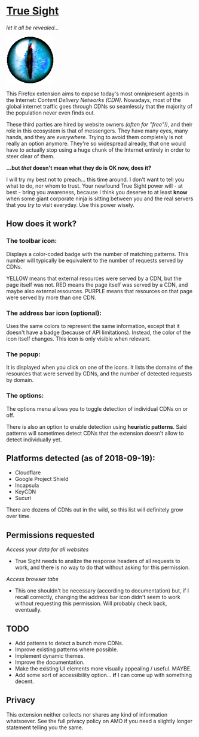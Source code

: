 [**True Sight**][1]
====================

*let it all be revealed...*

[![badass cat iris](stuff/eye.gif)](https://addons.mozilla.org/en-US/firefox/addon/detect-cloudflare-plus/)

This Firefox extension aims to expose today's most omnipresent agents in the Internet: *Content Delivery Networks (CDN)*. Nowadays, most of the global internet traffic goes through CDNs so seamlessly that the majority of the population never even finds out.

These third parties are hired by website owners *(often for "free"!)*, and their role in this ecosystem is that of messengers. They have many eyes, many hands, and they are *everywhere*. Trying to avoid them completely is not really an option anymore. They're so widespread already, that one would have to actually stop using a huge chunk of the Internet entirely in order to steer clear of them.

**...but *that* doesn't mean what they do is OK now, does it?**

I will try my best not to preach... this time around. I don't want to tell you what to do, nor whom to trust. Your newfound True Sight power will - at best - bring you awareness, because I think you deserve to at least **know** when some giant corporate ninja is sitting between you and the real servers that you *try* to visit everyday. Use this power wisely.

How does it work?
-----------------

### The toolbar icon:

Displays a color-coded badge with the number of matching patterns. This number will typically be equivalent to the number of requests served by CDNs.

YELLOW means that external resources were served by a CDN, but the page itself was not.
RED means the page itself was served by a CDN, and maybe also external resources.
PURPLE means that resources on that page were served by more than one CDN.

### The address bar icon (optional):

Uses the same colors to represent the same information, except that it doesn't have a badge (because of API limitations). Instead, the color of the icon itself changes. This icon is only visible when relevant.

### The popup:

It is displayed when you click on one of the icons. It lists the domains of the resources that were served by CDNs, and the number of detected requests by domain.


### The options:

The options menu allows you to toggle detection of individual CDNs on or off.

There is also an option to enable detection using **heuristic patterns**. Said patterns will sometimes detect CDNs that the extension doesn't allow to detect individually yet.

Platforms detected (as of 2018-09-19):
---------------------------------------

- Cloudflare
- Google Project Shield
- Incapsula
- KeyCDN
- Sucuri

There are dozens of CDNs out in the wild, so this list will definitely grow over time.

Permissions requested
---------------------

*Access your data for all websites*
- True Sight needs to analize the response headers of all requests to work, and there is no way to do that without asking for this permission.

*Access browser tabs*
- This one shouldn't be necessary (according to documentation) but, if I recall correctly, changing the address bar icon didn't seem to work without requesting this permission. Will probably check back, eventually.

TODO
----

- Add patterns to detect a bunch more CDNs.
- Improve existing patterns where possible.
- Implement dynamic themes.
- Improve the documentation.
- Make the existing UI elements more visually appealing / useful. MAYBE.
- Add some sort of accessibility option... **if** I can come up with something decent.

Privacy
--------

This extension neither collects nor shares any kind of information whatsoever. See the full privacy policy on AMO if you need a slightly longer statement telling you the same.


[1]: https://addons.mozilla.org/firefox/addon/detect-cloudflare-plus/
